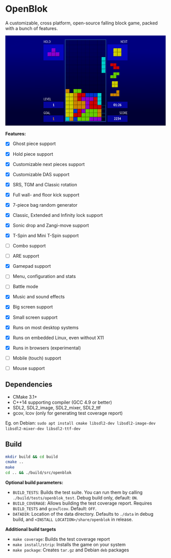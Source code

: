 OpenBlok
========


A customizable, cross platform, open-source falling block game, packed with a bunch of features.

![Screenshot](etc/promo/screenshot01.png)

**Features:**

- [x] Ghost piece support
- [x] Hold piece support
- [x] Customizable next pieces support
- [x] Customizable DAS support
- [x] SRS, TGM and Classic rotation
- [x] Full wall- and floor kick support
- [x] 7-piece bag random generator
- [x] Classic, Extended and Infinity lock support
- [x] Sonic drop and Zangi-move support
- [x] T-Spin and Mini T-Spin support
- [ ] Combo support
- [ ] ARE support
- [x] Gamepad support
- [ ] Menu, configuration and stats
- [ ] Battle mode
- [x] Music and sound effects
- [x] Big screen support
- [x] Small screen support
- [x] Runs on most desktop systems
- [x] Runs on embedded Linux, even without X11
- [x] Runs in browsers (experimental)
- [ ] Mobile (touch) support
- [ ] Mouse support


Dependencies
------------

- CMake 3.1+
- C++14 supporting compiler (GCC 4.9 or better)
- SDL2, SDL2_image, SDL2_mixer, SDL2_ttf
- gcov, lcov (only for generating test coverage report)

Eg. on Debian: `sudo apt install cmake libsdl2-dev libsdl2-image-dev libsdl2-mixer-dev libsdl2-ttf-dev`


Build
-----

```sh
mkdir build && cd build
cmake ..
make
cd .. && ./build/src/openblok
```

**Optional build parameters:**

- `BUILD_TESTS`: Builds the test suite. You can run them by calling `./build/tests/openblok_test`. Debug build only, default: `ON`.
- `BUILD_COVERAGE`: Allows building the test coverage report. Requires `BUILD_TESTS` and `gcov`/`lcov`. Default: `OFF`.
- `DATADIR`: Location of the data directory. Defaults to `./data` in debug build, and `<INSTALL LOCATION>/share/openblok` in release.

**Additional build targets**

- `make coverage`: Builds the test coverage report
- `make install/strip`: Installs the game on your system
- `make package`: Creates `tar.gz` and Debian `deb` packages
